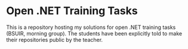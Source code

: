 # Open .NET Training Tasks

This is a repository hosting my solutions for open .NET training tasks (BSUIR, morning group).
The students have been explicitly told to make their repositories public by the teacher.
